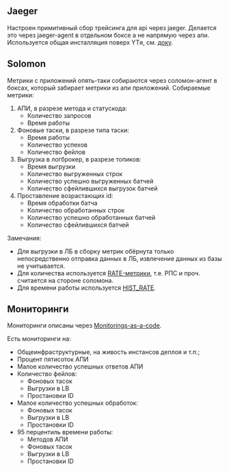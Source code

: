 ## Jaeger
Настроен примитивный сбор трейсинга для api через jaeger. Делается это через jaeger-agent в отдельном боксе
а не напрямую через апи. Используется общая инсталляция поверх YTя, см. [доку](https://wiki.yandex-team.ru/jaeger/).

## Solomon
Метрики с приложений опять-таки собираются через соломон-агент в боксах, который забирает метрики из апи приложений.
Собираемые метрики:
1. АПИ, в разрезе метода и статускода:
   * Количество запросов
   * Время работы
1. Фоновые таски, в разрезе типа таски:
   * Время работы
   * Количество успехов
   * Количество фейлов
1. Выгрузка в логброкер, в разрезе топиков:
   * Время выгрузки
   * Количество выгруженных строк
   * Количество успешно выгруженных батчей
   * Количество сфейлившихся выгрузок батчей
1. Проставление возрастающих id:
   * Время обработки батча
   * Количество обработанных строк
   * Количество успешно обработанных батчей
   * Количество сфейлившихся батчей

Замечания:
* Для выгрузки в ЛБ в сборку метрик обёрнута только непосредственно отправка данных в ЛБ, извлечение данных из базы не учитывается.
* Для количества используется [RATE-метрики](https://solomon.yandex-team.ru/docs/concepts/data-model#rate), т.е. РПС и проч. считается на стороне соломона.
* Для времени работы используется [HIST_RATE](https://solomon.yandex-team.ru/docs/concepts/data-model#hist_rate).

## Мониторинги
Мониторинги описаны через [Monitorings-as-a-code](https://a.yandex-team.ru/arc/trunk/arcadia/paysys/sre/tools/monitorings/configs/billing30/stable/accounts.py).

Есть мониторинги на:
* Общеинфраструктурные, на живость инстансов деплоя и т.п.;
* Процент пятисоток АПИ
* Малое количество успешных ответов АПИ
* Количество фейлов:
    * Фоновых тасок
    * Выгрузки в LB
    * Простановки ID
* Малое количество успешных обработок:
   * Фоновых тасок
   * Выгрузки в LB
   * Простановки ID
* 95 перцентиль времени работы:
  * Методов АПИ
  * Фоновых тасок
  * Выгрузки в LB
  * Простановки ID
